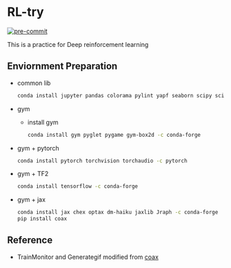 # RL-try
[![pre-commit](https://img.shields.io/badge/pre--commit-enabled-brightgreen?logo=pre-commit&logoColor=white)](https://github.com/pre-commit/pre-commit)

This is a practice for Deep reinforcement learning
## Enviornment Preparation

- common lib

  ```bash
  conda install jupyter pandas colorama pylint yapf seaborn scipy scikit-learn tqdm tensorboardx==2.5.* tensorboard==2.* pillow -y -c conda-forge
  ```

- gym
  - install gym

    ```bash
    conda install gym pyglet pygame gym-box2d -c conda-forge
    ```

- gym + pytorch

  ```bash
  conda install pytorch torchvision torchaudio -c pytorch
  ```

- gym + TF2

  ```bash
  conda install tensorflow -c conda-forge
  ```

- gym + jax

  ```bash
  conda install jax chex optax dm-haiku jaxlib Jraph -c conda-forge
  pip install coax
  ```


## Reference

- TrainMonitor and Generategif modified from [coax](https://github.com/coax-dev/coax)
